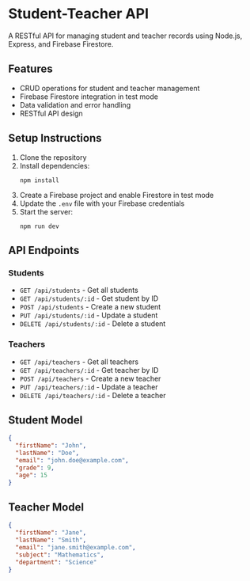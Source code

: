 # Student-Teacher API

A RESTful API for managing student and teacher records using Node.js, Express, and Firebase Firestore.

## Features

- CRUD operations for student and teacher management
- Firebase Firestore integration in test mode
- Data validation and error handling
- RESTful API design

## Setup Instructions

1. Clone the repository
2. Install dependencies:
   ```
   npm install
   ```
3. Create a Firebase project and enable Firestore in test mode
4. Update the `.env` file with your Firebase credentials
5. Start the server:
   ```
   npm run dev
   ```

## API Endpoints

### Students

- `GET /api/students` - Get all students
- `GET /api/students/:id` - Get student by ID
- `POST /api/students` - Create a new student
- `PUT /api/students/:id` - Update a student
- `DELETE /api/students/:id` - Delete a student

### Teachers

- `GET /api/teachers` - Get all teachers
- `GET /api/teachers/:id` - Get teacher by ID
- `POST /api/teachers` - Create a new teacher
- `PUT /api/teachers/:id` - Update a teacher
- `DELETE /api/teachers/:id` - Delete a teacher

## Student Model

```json
{
  "firstName": "John",
  "lastName": "Doe",
  "email": "john.doe@example.com",
  "grade": 9,
  "age": 15
}
```

## Teacher Model

```json
{
  "firstName": "Jane",
  "lastName": "Smith",
  "email": "jane.smith@example.com",
  "subject": "Mathematics",
  "department": "Science"
}
```